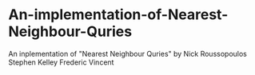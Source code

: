 # An-implementation-of-Nearest-Neighbour-Quries
An inplementation of "Nearest Neighbour Quries" by Nick Roussopoulos Stephen Kelley Frederic Vincent
